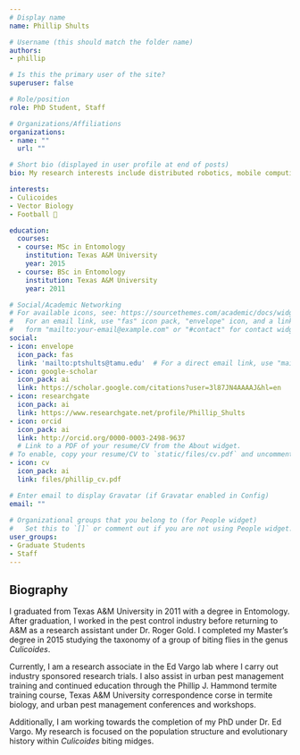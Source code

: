 ```yaml
---
# Display name
name: Phillip Shults

# Username (this should match the folder name)
authors:
- phillip

# Is this the primary user of the site?
superuser: false

# Role/position
role: PhD Student, Staff

# Organizations/Affiliations
organizations:
- name: ""
  url: ""

# Short bio (displayed in user profile at end of posts)
bio: My research interests include distributed robotics, mobile computing and programmable matter.

interests:
- Culicoides
- Vector Biology
- Football 🏈

education:
  courses:
  - course: MSc in Entomology
    institution: Texas A&M University
    year: 2015
  - course: BSc in Entomology
    institution: Texas A&M University
    year: 2011

# Social/Academic Networking
# For available icons, see: https://sourcethemes.com/academic/docs/widgets/#icons
#   For an email link, use "fas" icon pack, "envelope" icon, and a link in the
#   form "mailto:your-email@example.com" or "#contact" for contact widget.
social:
- icon: envelope
  icon_pack: fas
  link: 'mailto:ptshults@tamu.edu'  # For a direct email link, use "mailto:test@example.org".
- icon: google-scholar
  icon_pack: ai
  link: https://scholar.google.com/citations?user=3l87JN4AAAAJ&hl=en
- icon: researchgate
  icon_pack: ai
  link: https://www.researchgate.net/profile/Phillip_Shults
- icon: orcid
  icon_pack: ai
  link: http://orcid.org/0000-0003-2498-9637
  # Link to a PDF of your resume/CV from the About widget.
# To enable, copy your resume/CV to `static/files/cv.pdf` and uncomment the lines below.  
- icon: cv
  icon_pack: ai
  link: files/phillip_cv.pdf

# Enter email to display Gravatar (if Gravatar enabled in Config)
email: ""
  
# Organizational groups that you belong to (for People widget)
#   Set this to `[]` or comment out if you are not using People widget.  
user_groups:
- Graduate Students
- Staff
---
```

## **Biography**
I graduated from Texas A&M University in 2011 with a degree in Entomology. After graduation, I worked in the pest control industry before returning to A&M as a research assistant under Dr. Roger Gold. I completed my Master’s degree in 2015 studying the taxonomy of a group of biting flies in the genus *Culicoides*.

Currently, I am a research associate in the Ed Vargo lab where I carry out industry sponsored research trials. I also assist in urban pest management training and continued education through the Phillip J. Hammond termite training course, Texas A&M University correspondence corse in termite biology, and urban pest management conferences and workshops.

Additionally, I am working towards the completion of my PhD under Dr. Ed Vargo. My research is focused on the population structure and evolutionary history within *Culicoides* biting midges.
